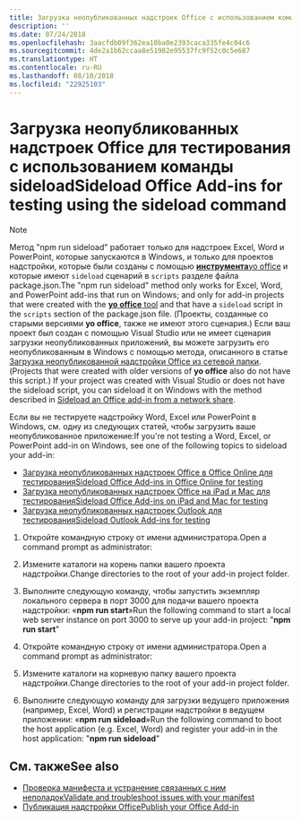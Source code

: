 ```yaml
---
title: Загрузка неопубликованных надстроек Office с использованием команды sideload
description: ''
ms.date: 07/24/2018
ms.openlocfilehash: 3aacfdb09f362ea10ba0e2393caca335fe4c04c6
ms.sourcegitcommit: 4de2a1b62ccaa8e51982e95537fc9f52c0c5e687
ms.translationtype: HT
ms.contentlocale: ru-RU
ms.lasthandoff: 08/10/2018
ms.locfileid: "22925103"
---
```

# <a name="sideload-office-add-ins-for-testing-using-the-sideload-command"></a><span data-ttu-id="2623c-102">Загрузка неопубликованных надстроек Office для тестирования с использованием **команды sideload**</span><span class="sxs-lookup"><span data-stu-id="2623c-102">Sideload Office Add-ins for testing using the **sideload command**</span></span>
 >[!NOTE]
><span data-ttu-id="2623c-103">Метод "npm run sideload" работает только для надстроек Excel, Word и PowerPoint, которые запускаются в Windows, и только для проектов надстройки, которые были созданы с помощью [**инструмента**yo office](https://github.com/OfficeDev/generator-office) и которые имеют `sideload` сценарий в `scripts` разделе файла package.json.</span><span class="sxs-lookup"><span data-stu-id="2623c-103">The "npm run sideload" method only works for Excel, Word, and PowerPoint add-ins that run on Windows; and only for add-in projects that were created with the [**yo office** tool](https://github.com/OfficeDev/generator-office) and that have a `sideload` script in the `scripts` section of the package.json file.</span></span> <span data-ttu-id="2623c-104">(Проекты, созданные со старыми версиями **yo office**, также не имеют этого сценария.) Если ваш проект был создан с помощью Visual Studio или не имеет сценария загрузки неопубликованных приложений, вы можете загрузить его неопубликованным в Windows с помощью метода, описанного в статье [Загрузка неопубликованной надстройки Office из сетевой папки](create-a-network-shared-folder-catalog-for-task-pane-and-content-add-ins.md).</span><span class="sxs-lookup"><span data-stu-id="2623c-104">(Projects that were created with older versions of **yo office** also do not have this script.) If your project was created with Visual Studio or does not have the sideload script, you can sideload it on Windows with the method described in [Sideload an Office add-in from a network share](create-a-network-shared-folder-catalog-for-task-pane-and-content-add-ins.md).</span></span>
>
> <span data-ttu-id="2623c-105">Если вы не тестируете надстройку Word, Excel или PowerPoint в Windows, см. одну из следующих статей, чтобы загрузить ваше неопубликованное приложение:</span><span class="sxs-lookup"><span data-stu-id="2623c-105">If you're not testing a Word, Excel, or PowerPoint add-in on Windows, see one of the following topics to sideload your add-in:</span></span>
> 
> - [<span data-ttu-id="2623c-106">Загрузка неопубликованных надстроек Office в Office Online для тестирования</span><span class="sxs-lookup"><span data-stu-id="2623c-106">Sideload Office Add-ins in Office Online for testing</span></span>](sideload-office-add-ins-for-testing.md)
> - [<span data-ttu-id="2623c-107">Загрузка неопубликованных надстроек Office на iPad и Mac для тестирования</span><span class="sxs-lookup"><span data-stu-id="2623c-107">Sideload Office Add-ins on iPad and Mac for testing</span></span>](sideload-an-office-add-in-on-ipad-and-mac.md)
> - [<span data-ttu-id="2623c-108">Загрузка неопубликованных надстроек Outlook для тестирования</span><span class="sxs-lookup"><span data-stu-id="2623c-108">Sideload Outlook Add-ins for testing</span></span>](https://docs.microsoft.com/outlook/add-ins/sideload-outlook-add-ins-for-testing)

1. <span data-ttu-id="2623c-109">Откройте командную строку от имени администратора.</span><span class="sxs-lookup"><span data-stu-id="2623c-109">Open a command prompt as administrator:</span></span>

2. <span data-ttu-id="2623c-110">Измените каталоги на корень папки вашего проекта надстройки.</span><span class="sxs-lookup"><span data-stu-id="2623c-110">Change directories to the root of your add-in project folder.</span></span>

3. <span data-ttu-id="2623c-111">Выполните следующую команду, чтобы запустить экземпляр локального сервера в порт 3000 для подачи вашего проекта надстройки: «**npm run start**»</span><span class="sxs-lookup"><span data-stu-id="2623c-111">Run the following command to start a local web server instance on port 3000 to serve up your add-in project: "**npm run start**"</span></span>

4. <span data-ttu-id="2623c-112">Откройте командную строку от имени администратора.</span><span class="sxs-lookup"><span data-stu-id="2623c-112">Open a command prompt as administrator:</span></span>

5. <span data-ttu-id="2623c-113">Измените каталоги на корневую папку вашего проекта надстройки.</span><span class="sxs-lookup"><span data-stu-id="2623c-113">Change directories to the root of your add-in project folder.</span></span>

6. <span data-ttu-id="2623c-114">Выполните следующую команду для загрузки ведущего приложения (например, Excel, Word) и регистрации надстройки в ведущем приложении: «**npm run sideload**»</span><span class="sxs-lookup"><span data-stu-id="2623c-114">Run the following command to boot the host application (e.g. Excel, Word) and register your add-in in the host application: "**npm run sideload**"</span></span>

## <a name="see-also"></a><span data-ttu-id="2623c-115">См. также</span><span class="sxs-lookup"><span data-stu-id="2623c-115">See also</span></span>

- [<span data-ttu-id="2623c-116">Проверка манифеста и устранение связанных с ним неполадок</span><span class="sxs-lookup"><span data-stu-id="2623c-116">Validate and troubleshoot issues with your manifest</span></span>](troubleshoot-manifest.md)
- [<span data-ttu-id="2623c-117">Публикация надстройки Office</span><span class="sxs-lookup"><span data-stu-id="2623c-117">Publish your Office Add-in</span></span>](../publish/publish.md)